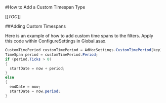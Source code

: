 #How to Add a Custom Timespan Type

[[_TOC_]]

##Adding Custom Timespans

Here is an example of how to add custom time spans to the filters. Apply this code within ConfigureSettings in Global.asax.

```csharp
CustomTimePeriod customTimePeriod = AdHocSettings.CustomTimePeriod[key];
TimeSpan period = customTimePeriod.Period;
if (period.Ticks > 0)
{
  startDate = now + period;
}
else
{
  endDate = now;
  startDate = now.period;
} 
```